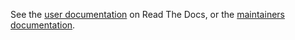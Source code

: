 See the [user documentation](https://spatialprofilingtoolbox.readthedocs.io) on Read The Docs, or the [maintainers documentation](for_maintainers.md).

